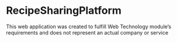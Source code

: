 # RecipeSharingPlatform
This web application was created to fulfill Web Technology module’s requirements and does not represent an actual company or service
